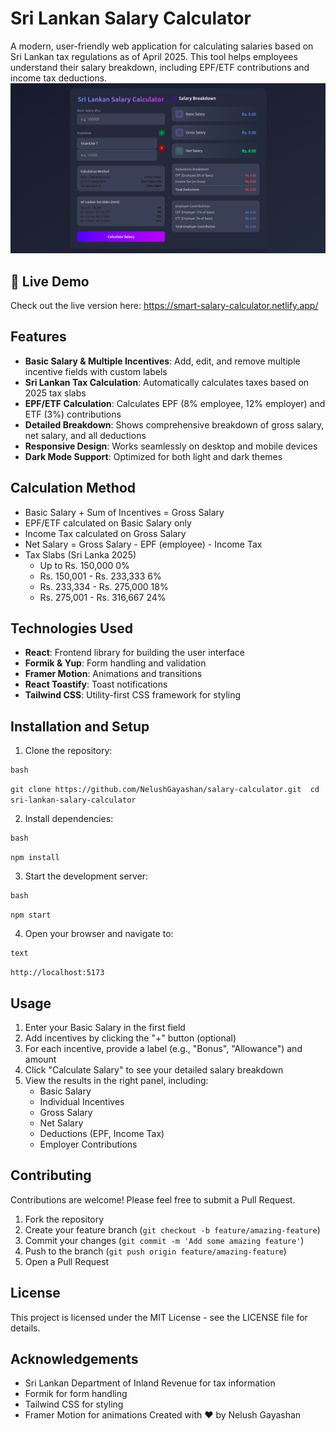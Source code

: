# Sri Lankan Salary Calculator
A modern, user-friendly web application for calculating salaries based on Sri Lankan tax regulations as of April 2025. This tool helps employees understand their salary breakdown, including EPF/ETF contributions and income tax deductions.
![img.png](img.png)

## 🚀 Live Demo
Check out the live version here: https://smart-salary-calculator.netlify.app/

## Features
* **Basic Salary & Multiple Incentives**: Add, edit, and remove multiple incentive fields with custom labels
* **Sri Lankan Tax Calculation**: Automatically calculates taxes based on 2025 tax slabs
* **EPF/ETF Calculation**: Calculates EPF (8% employee, 12% employer) and ETF (3%) contributions
* **Detailed Breakdown**: Shows comprehensive breakdown of gross salary, net salary, and all deductions
* **Responsive Design**: Works seamlessly on desktop and mobile devices
* **Dark Mode Support**: Optimized for both light and dark themes

## Calculation Method
* Basic Salary + Sum of Incentives = Gross Salary
* EPF/ETF calculated on Basic Salary only
* Income Tax calculated on Gross Salary
* Net Salary = Gross Salary - EPF (employee) - Income Tax
* Tax Slabs (Sri Lanka 2025)
    * Up to Rs. 150,000               0%
    * Rs. 150,001 - Rs. 233,333       6%
    * Rs. 233,334 - Rs. 275,000       18%
    * Rs. 275,001 - Rs. 316,667       24%

## Technologies Used
* **React**: Frontend library for building the user interface
* **Formik & Yup**: Form handling and validation
* **Framer Motion**: Animations and transitions
* **React Toastify**: Toast notifications
* **Tailwind CSS**: Utility-first CSS framework for styling

## Installation and Setup
1. Clone the repository:
```
bash
```
`git clone https://github.com/NelushGayashan/salary-calculator.git 
cd sri-lankan-salary-calculator`

2. Install dependencies:
```
bash
```
`npm install`

3. Start the development server:
```
bash
```
`npm start`

4. Open your browser and navigate to:
```
text
```
`http://localhost:5173`

## Usage
1. Enter your Basic Salary in the first field
2. Add incentives by clicking the "+" button (optional)
3. For each incentive, provide a label (e.g., "Bonus", "Allowance") and amount
4. Click "Calculate Salary" to see your detailed salary breakdown
5. View the results in the right panel, including:
    * Basic Salary
    * Individual Incentives
    * Gross Salary
    * Net Salary
    * Deductions (EPF, Income Tax)
    * Employer Contributions

## Contributing
Contributions are welcome! Please feel free to submit a Pull Request.
1. Fork the repository
2. Create your feature branch (`git checkout -b feature/amazing-feature`)
3. Commit your changes (`git commit -m 'Add some amazing feature'`)
4. Push to the branch (`git push origin feature/amazing-feature`)
5. Open a Pull Request

## License
This project is licensed under the MIT License - see the LICENSE file for details.

## Acknowledgements
* Sri Lankan Department of Inland Revenue for tax information
* Formik for form handling
* Tailwind CSS for styling
* Framer Motion for animations
  Created with ❤️ by Nelush Gayashan